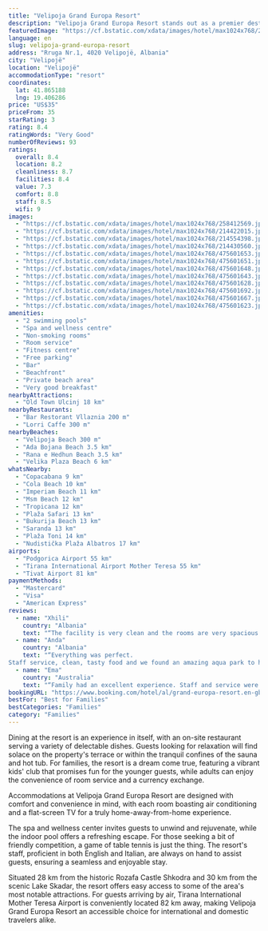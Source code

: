 ```yaml
---
title: "Velipoja Grand Europa Resort"
description: "Velipoja Grand Europa Resort stands out as a premier destination for travelers seeking both relaxation and adventure in Velipojë, just a short 300-meter stroll from the pristine Velipoja Beach."
featuredImage: "https://cf.bstatic.com/xdata/images/hotel/max1024x768/258412569.jpg?k=3c0994f13cefc9b74976c4523e63e621de269e7cccf75ff362b6c0bdc5d79373&o=&hp=1"
language: en
slug: velipoja-grand-europa-resort
address: "Rruga Nr.1, 4020 Velipojë, Albania"
city: "Velipojë"
location: "Velipojë"
accommodationType: "resort"
coordinates:
  lat: 41.865188
  lng: 19.406286
price: "US$35"
priceFrom: 35
starRating: 3
rating: 8.4
ratingWords: "Very Good"
numberOfReviews: 93
ratings:
  overall: 8.4
  location: 8.2
  cleanliness: 8.7
  facilities: 8.4
  value: 7.3
  comfort: 8.8
  staff: 8.5
  wifi: 9
images:
  - "https://cf.bstatic.com/xdata/images/hotel/max1024x768/258412569.jpg?k=3c0994f13cefc9b74976c4523e63e621de269e7cccf75ff362b6c0bdc5d79373&o=&hp=1"
  - "https://cf.bstatic.com/xdata/images/hotel/max1024x768/214422015.jpg?k=7ca2dec70f6e6d5c27f1cd4b571032afed8eb81a8dd54a9b1ea7c9dc54fe932a&o=&hp=1"
  - "https://cf.bstatic.com/xdata/images/hotel/max1024x768/214554398.jpg?k=1d5c03eb307df577ab26f7bb9150ed5228af0d6b61fb6e9ee730b9c7e2de77c2&o=&hp=1"
  - "https://cf.bstatic.com/xdata/images/hotel/max1024x768/214430560.jpg?k=2d4dd2c498cb9038edeed738077fa5e8291eaa01f5e541187fac90bfb32f1fbc&o=&hp=1"
  - "https://cf.bstatic.com/xdata/images/hotel/max1024x768/475601653.jpg?k=c296df624fae034c430fc826c47bf4936a47385492bec7d4b943d0d9b144a099&o=&hp=1"
  - "https://cf.bstatic.com/xdata/images/hotel/max1024x768/475601651.jpg?k=7664b4c9d14dd5e30abcd69ff36627649dcf3fdf0dd4a3437bda28a2f4cd0af9&o=&hp=1"
  - "https://cf.bstatic.com/xdata/images/hotel/max1024x768/475601648.jpg?k=83a51ab54be5caf920368ffa9cd82dc0a609d69758da930a7ba649d14575168e&o=&hp=1"
  - "https://cf.bstatic.com/xdata/images/hotel/max1024x768/475601643.jpg?k=ab37032c8f68f6b2bafab8d893a7ef5faa5e7023d17ba68b8bf1b3c2f404d4ec&o=&hp=1"
  - "https://cf.bstatic.com/xdata/images/hotel/max1024x768/475601628.jpg?k=8f0f4314b7f2b86e99bcc91f6f0d961d429627ce0422fc4090e2826a40e226fe&o=&hp=1"
  - "https://cf.bstatic.com/xdata/images/hotel/max1024x768/475601692.jpg?k=1b72f4d13ca01edb98b70a8914713321b5656407628fb6cada36473f7a70fc80&o=&hp=1"
  - "https://cf.bstatic.com/xdata/images/hotel/max1024x768/475601667.jpg?k=96ba973c89d635eb228cfaccb2fc366906d60ce7f544f5f605934ffaadcbc6d9&o=&hp=1"
  - "https://cf.bstatic.com/xdata/images/hotel/max1024x768/475601623.jpg?k=9c1691f41a59868ba5029abb2670662c4749958e81be2b3f3e094baf01810ed1&o=&hp=1"
amenities:
  - "2 swimming pools"
  - "Spa and wellness centre"
  - "Non-smoking rooms"
  - "Room service"
  - "Fitness centre"
  - "Free parking"
  - "Bar"
  - "Beachfront"
  - "Private beach area"
  - "Very good breakfast"
nearbyAttractions:
  - "Old Town Ulcinj 18 km"
nearbyRestaurants:
  - "Bar Restorant Vllaznia 200 m"
  - "Lorri Caffe 300 m"
nearbyBeaches:
  - "Velipoja Beach 300 m"
  - "Ada Bojana Beach 3.5 km"
  - "Rana e Hedhun Beach 3.5 km"
  - "Velika Plaza Beach 6 km"
whatsNearby:
  - "Copacabana 9 km"
  - "Cola Beach 10 km"
  - "Imperiam Beach 11 km"
  - "Msm Beach 12 km"
  - "Tropicana 12 km"
  - "Plaža Safari 13 km"
  - "Bukurija Beach 13 km"
  - "Saranda 13 km"
  - "Plaža Toni 14 km"
  - "Nudistička Plaža Albatros 17 km"
airports:
  - "Podgorica Airport 55 km"
  - "Tirana International Airport Mother Teresa 55 km"
  - "Tivat Airport 81 km"
paymentMethods:
  - "Mastercard"
  - "Visa"
  - "American Express"
reviews:
  - name: "Xhili"
    country: "Albania"
    text: "“The facility is very clean and the rooms are very spacious. The staff was very welcoming and professional. Definitely a 10 out of 10 resort,worth visiting.”"
  - name: "Anda"
    country: "Albania"
    text: "“Everything was perfect.
Staff service, clean, tasty food and we found an amazing aqua park to have fun”"
  - name: "Ema"
    country: "Australia"
    text: "“Family had an excellent experience. Staff and service were next to none and very accommodating. Rooms and the resort very clean. Breakfast buffet was best ever had at any other hotel”"
bookingURL: "https://www.booking.com/hotel/al/grand-europa-resort.en-gb.html?aid=8035640"
bestFor: "Best for Families"
bestCategories: "Families"
category: "Families"
---
```


Dining at the resort is an experience in itself, with an on-site restaurant serving a variety of delectable dishes. Guests looking for relaxation will find solace on the property's terrace or within the tranquil confines of the sauna and hot tub. For families, the resort is a dream come true, featuring a vibrant kids' club that promises fun for the younger guests, while adults can enjoy the convenience of room service and a currency exchange.

Accommodations at Velipoja Grand Europa Resort are designed with comfort and convenience in mind, with each room boasting air conditioning and a flat-screen TV for a truly home-away-from-home experience.

The spa and wellness center invites guests to unwind and rejuvenate, while the indoor pool offers a refreshing escape. For those seeking a bit of friendly competition, a game of table tennis is just the thing. The resort's staff, proficient in both English and Italian, are always on hand to assist guests, ensuring a seamless and enjoyable stay.

Situated 28 km from the historic Rozafa Castle Shkodra and 30 km from the scenic Lake Skadar, the resort offers easy access to some of the area's most notable attractions. For guests arriving by air, Tirana International Mother Teresa Airport is conveniently located 82 km away, making Velipoja Grand Europa Resort an accessible choice for international and domestic travelers alike.